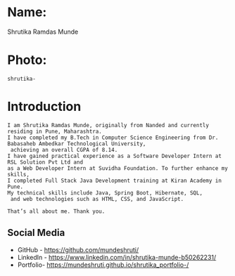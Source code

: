 # Name:
 Shrutika Ramdas Munde

# Photo:
    shrutika-

# Introduction
    I am Shrutika Ramdas Munde, originally from Nanded and currently residing in Pune, Maharashtra.
    I have completed my B.Tech in Computer Science Engineering from Dr. Babasaheb Ambedkar Technological University,
     achieving an overall CGPA of 8.14.
    I have gained practical experience as a Software Developer Intern at RSL Solution Pvt Ltd and 
    as a Web Developer Intern at Suvidha Foundation. To further enhance my skills, 
    I completed Full Stack Java Development training at Kiran Academy in Pune.
    My technical skills include Java, Spring Boot, Hibernate, SQL,
     and web technologies such as HTML, CSS, and JavaScript.

    That’s all about me. Thank you.

## Social Media
- GitHub -  https://github.com/mundeshruti/
- LinkedIn -  https://www.linkedin.com/in/shrutika-munde-b50262231/
- Portfolio- https://mundeshruti.github.io/shrutika_portfolio-/